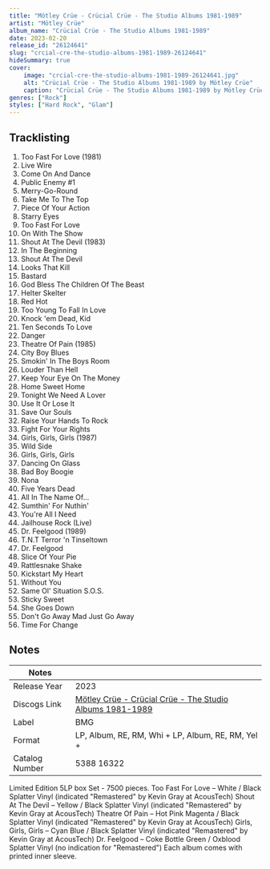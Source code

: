 ```yaml
---
title: "Mötley Crüe - Crücial Crüe - The Studio Albums 1981-1989"
artist: "Mötley Crüe"
album_name: "Crücial Crüe - The Studio Albums 1981-1989"
date: 2023-02-20
release_id: "26124641"
slug: "crcial-cre-the-studio-albums-1981-1989-26124641"
hideSummary: true
cover:
    image: "crcial-cre-the-studio-albums-1981-1989-26124641.jpg"
    alt: "Crücial Crüe - The Studio Albums 1981-1989 by Mötley Crüe"
    caption: "Crücial Crüe - The Studio Albums 1981-1989 by Mötley Crüe"
genres: ["Rock"]
styles: ["Hard Rock", "Glam"]
---
```

## Tracklisting
1. Too Fast For Love (1981)
2. Live Wire 
3. Come On And Dance 
4. Public Enemy #1 
5. Merry-Go-Round 
6. Take Me To The Top 
7. Piece Of Your Action 
8. Starry Eyes 
9. Too Fast For Love 
10. On With The Show 
11. Shout At The Devil (1983)
12. In The Beginning
13. Shout At The Devil
14. Looks That Kill
15. Bastard
16. God Bless The Children Of The Beast
17. Helter Skelter
18. Red Hot
19. Too Young To Fall In Love
20. Knock 'em Dead, Kid
21. Ten Seconds To Love
22. Danger
23. Theatre Of Pain (1985)
24. City Boy Blues
25. Smokin' In The Boys Room
26. Louder Than Hell
27. Keep Your Eye On The Money
28. Home Sweet Home
29. Tonight We Need A Lover
30. Use It Or Lose It
31. Save Our Souls
32. Raise Your Hands To Rock
33. Fight For Your Rights
34. Girls, Girls, Girls (1987)
35. Wild Side
36. Girls, Girls, Girls
37. Dancing On Glass
38. Bad Boy Boogie
39. Nona
40. Five Years Dead
41. All In The Name Of...
42. Sumthin' For Nuthin'
43. You're All I Need
44. Jailhouse Rock (Live)
45. Dr. Feelgood (1989)
46. T.N.T Terror 'n Tinseltown
47. Dr. Feelgood
48. Slice Of Your Pie
49. Rattlesnake Shake
50. Kickstart My Heart
51. Without You
52. Same Ol' Situation S.O.S.
53. Sticky Sweet
54. She Goes Down
55. Don't Go Away Mad Just Go Away
56. Time For Change


## Notes
| Notes          |             |
| ---------------| ----------- |
| Release Year   | 2023 |
| Discogs Link   | [Mötley Crüe - Crücial Crüe - The Studio Albums 1981-1989](https://www.discogs.com/release/26124641-M%C3%B6tley-Cr%C3%BCe-Cr%C3%BCcial-Cr%C3%BCe-The-Studio-Albums-1981-1989) |
| Label          | BMG |
| Format         | LP, Album, RE, RM, Whi + LP, Album, RE, RM, Yel +  |
| Catalog Number | 5388 16322 |

Limited Edition 5LP box Set - 7500 pieces.  Too Fast For Love – White / Black Splatter Vinyl (indicated "Remastered" by Kevin Gray at AcousTech) Shout At The Devil – Yellow / Black Splatter Vinyl (indicated "Remastered" by Kevin Gray at AcousTech) Theatre Of Pain – Hot Pink Magenta / Black Splatter Vinyl (indicated "Remastered" by Kevin Gray at AcousTech) Girls, Girls, Girls – Cyan Blue / Black Splatter Vinyl (indicated "Remastered" by Kevin Gray at AcousTech) Dr. Feelgood – Coke Bottle Green / Oxblood Splatter Vinyl (no indication for "Remastered")  Each album comes with printed inner sleeve.
